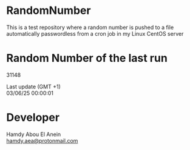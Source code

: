 # RandomNumber    
This is a test repository where a random number is pushed to a file automatically passwordless from a cron job in my Linux CentOS server    
# Random Number of the last run   
31148
      
Last update (GMT +1)    
03/06/25 00:00:01
# Developer    
Hamdy Abou El Anein   
hamdy.aea@protonmail.com
